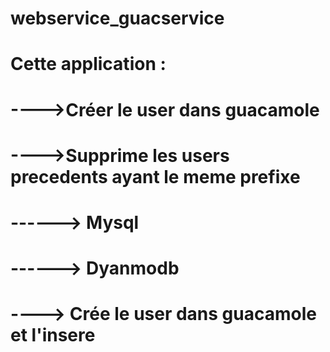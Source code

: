 # webservice_guacservice
# Cette application :
# ---->Créer le user dans guacamole
# ---->Supprime les users precedents ayant le meme prefixe
# ------> Mysql
# ------> Dyanmodb
# ----> Crée le user dans guacamole et l'insere
